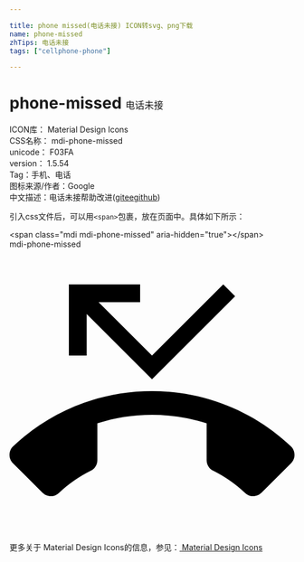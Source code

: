 ```yaml
---

title: phone missed(电话未接) ICON转svg、png下载
name: phone-missed
zhTips: 电话未接
tags: ["cellphone-phone"]

---
```


# phone-missed  <small style="font-size: 60%;font-weight: 100">电话未接</small>


<div class="detail-page">
<p>
<span>
ICON库：
<span class="badge-secondary badge">Material Design Icons</span> 
</span>
<br/>
<span>
CSS名称：
<span class="badge-secondary badge">mdi-phone-missed</span> 
</span>
<br/>
<span>
unicode：
<span class="badge-secondary badge">F03FA</span> 
<copy-btn content='F03FA' btn-title=""></copy-btn>
<copy-btn :content='String.fromCodePoint(parseInt("F03FA", 16))' btn-title="复制U"></copy-btn>
</span>
<br/>
<span>
version：
<span class="badge-secondary badge">1.5.54</span> 
</span><br/><span>Tag：<span class="badge-light badge"><router-link to="/tags/cellphone-phone.html">手机、电话</router-link></span></span>
<br/>
<span>图标来源/作者：<span class="badge-light badge">Google</span></span> 
<br/>
<span class="zh-detail">中文描述：<span class="badge-primary badge">电话未接</span><span class="help-link"><span>帮助改进</span>(<a href="https://gitee.com/liuwave/icon-helper/edit/master/json/material/phone-missed.json" target="_blank" rel="noopener noreferrer">gitee</a><a href="https://github.com/liuwave/icon-helper/edit/master/json/material/phone-missed.json" target="_blank" rel="noopener noreferrer">github</a></span>)</span><br/>
</p>
</div>
<div class="alert alert-dark">
  <i class="mdi mdi-phone-missed mdi-48px"></i>
  <i class="mdi mdi-phone-missed mdi-36px"></i>
  <i class="mdi mdi-phone-missed mdi-24px"></i>
  <i class="mdi mdi-phone-missed mdi-18px"></i>
</div>
<div>
  <p>引入css文件后，可以用<code>&lt;span&gt;</code>包裹，放在页面中。具体如下所示：    
  </p>
  <div class="alert alert-primary" style="font-size: 14px">
    &lt;span class="mdi mdi-phone-missed" aria-hidden="true"&gt;&lt;/span&gt;
    <copy-btn content='<span class="mdi mdi-phone-missed" aria-hidden="true"></span>'></copy-btn>
  </div>
  <div class="alert alert-secondary">
    <i class="mdi mdi-phone-missed"
    style="font-size: 24px"
    aria-hidden="true"></i> mdi-phone-missed
    <copy-btn content="mdi-phone-missed" btn-title="复制图标名称"></copy-btn>
  </div>
</div>
<div id="svg" class="svg-wrap">
<svg xmlns="http://www.w3.org/2000/svg" viewBox="0 0 24 24"><path d="M23.71,16.67C20.66,13.77 16.54,12 12,12C7.46,12 3.34,13.77 0.29,16.67C0.11,16.85 0,17.1 0,17.38C0,17.65 0.11,17.9 0.29,18.08L2.77,20.56C2.95,20.74 3.2,20.86 3.5,20.86C3.75,20.86 4,20.75 4.18,20.57C4.97,19.83 5.86,19.21 6.84,18.72C7.17,18.56 7.4,18.22 7.4,17.82V14.72C8.85,14.25 10.39,14 12,14C13.6,14 15.15,14.25 16.6,14.72V17.82C16.6,18.22 16.83,18.56 17.16,18.72C18.14,19.21 19.03,19.83 19.82,20.57C20,20.75 20.25,20.86 20.5,20.86C20.8,20.86 21.05,20.74 21.23,20.56L23.71,18.08C23.89,17.9 24,17.65 24,17.38C24,17.1 23.89,16.85 23.71,16.67M6.5,5.5L12,11L19,4L18,3L12,9L7.5,4.5H11V3H5V9H6.5V5.5Z" /></svg>
</div>
<detail full-name='mdi-phone-missed'></detail>
    
<div><p>更多关于 Material Design Icons的信息，参见：<a target="_blank" href="https://iconhelper.cn/material.html"> Material Design Icons</a>
</p></div>
